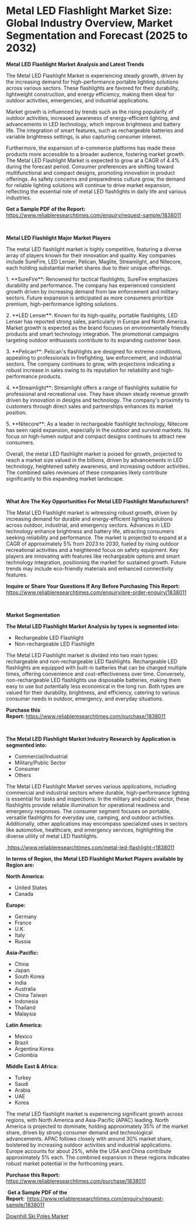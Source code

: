 <p><h1>Metal LED Flashlight Market Size: Global Industry Overview, Market Segmentation and Forecast (2025 to 2032)</h1></p><p><strong>Metal LED Flashlight Market Analysis and Latest Trends</strong></p>
<p><p>The Metal LED Flashlight Market is experiencing steady growth, driven by the increasing demand for high-performance portable lighting solutions across various sectors. These flashlights are favored for their durability, lightweight construction, and energy efficiency, making them ideal for outdoor activities, emergencies, and industrial applications. </p><p>Market growth is influenced by trends such as the rising popularity of outdoor activities, increased awareness of energy-efficient lighting, and advancements in LED technology, which improve brightness and battery life. The integration of smart features, such as rechargeable batteries and variable brightness settings, is also capturing consumer interest. </p><p>Furthermore, the expansion of e-commerce platforms has made these products more accessible to a broader audience, fostering market growth. The Metal LED Flashlight Market is expected to grow at a CAGR of 4.4% during the forecast period. Consumer preferences are shifting toward multifunctional and compact designs, promoting innovation in product offerings. As safety concerns and preparedness culture grow, the demand for reliable lighting solutions will continue to drive market expansion, reflecting the essential role of metal LED flashlights in daily life and various industries.</p></p>
<p><strong>Get a Sample PDF of the Report:&nbsp;</strong> <a href="https://www.reliableresearchtimes.com/enquiry/request-sample/1838011?utm_campaign=2096&utm_medium=2&utm_source=Github&utm_content=ia&utm_term=09022025&utm_id=metal-led-flashlight">https://www.reliableresearchtimes.com/enquiry/request-sample/1838011</a></p>
<p>&nbsp;</p>
<p><strong>Metal LED Flashlight Major Market Players</strong></p>
<p><p>The metal LED flashlight market is highly competitive, featuring a diverse array of players known for their innovation and quality. Key companies include SureFire, LED Lenser, Pelican, Maglite, Streamlight, and Nitecore, each holding substantial market shares due to their unique offerings.</p><p>1. **SureFire**: Renowned for tactical flashlights, SureFire emphasizes durability and performance. The company has experienced consistent growth driven by increasing demand from law enforcement and military sectors. Future expansion is anticipated as more consumers prioritize premium, high-performance lighting solutions.</p><p>2. **LED Lenser**: Known for its high-quality, portable flashlights, LED Lenser has reported strong sales, particularly in Europe and North America. Market growth is expected as the brand focuses on environmentally friendly products and smart technology integration. The promotional campaigns targeting outdoor enthusiasts contribute to its expanding customer base.</p><p>3. **Pelican**: Pelican's flashlights are designed for extreme conditions, appealing to professionals in firefighting, law enforcement, and industrial sectors. The company continues to grow, with projections indicating a robust increase in sales owing to its reputation for reliability and high-performance products.</p><p>4. **Streamlight**: Streamlight offers a range of flashlights suitable for professional and recreational use. They have shown steady revenue growth driven by innovation in designs and technology. The company's proximity to customers through direct sales and partnerships enhances its market position.</p><p>5. **Nitecore**: As a leader in rechargeable flashlight technology, Nitecore has seen rapid expansion, especially in the outdoor and survival markets. Its focus on high-lumen output and compact designs continues to attract new consumers.</p><p>Overall, the metal LED flashlight market is poised for growth, projected to reach a market size valued in the billions, driven by advancements in LED technology, heightened safety awareness, and increasing outdoor activities. The combined sales revenues of these companies likely contribute significantly to this expanding market landscape.</p></p>
<p>&nbsp;</p>
<p><strong>What Are The Key Opportunities For Metal LED Flashlight Manufacturers?</strong></p>
<p><p>The Metal LED Flashlight market is witnessing robust growth, driven by increasing demand for durable and energy-efficient lighting solutions across outdoor, industrial, and emergency sectors. Advances in LED technology enhance brightness and battery life, attracting consumers seeking reliability and performance. The market is projected to expand at a CAGR of approximately 5% from 2023 to 2030, fueled by rising outdoor recreational activities and a heightened focus on safety equipment. Key players are innovating with features like rechargeable options and smart technology integration, positioning the market for sustained growth. Future trends may include eco-friendly materials and enhanced connectivity features.</p></p>
<p><strong>Inquire or Share Your Questions If Any Before Purchasing This Report:</strong> <a href="https://www.reliableresearchtimes.com/enquiry/pre-order-enquiry/1838011?utm_campaign=2096&utm_medium=2&utm_source=Github&utm_content=ia&utm_term=09022025&utm_id=metal-led-flashlight">https://www.reliableresearchtimes.com/enquiry/pre-order-enquiry/1838011</a></p>
<p>&nbsp;</p>
<p><strong>Market Segmentation</strong></p>
<p><strong>The Metal LED Flashlight Market Analysis by types is segmented into:</strong></p>
<p><ul><li>Rechargeable LED Flashlight</li><li>Non-rechargeable LED Flashlight</li></ul></p>
<p><p>The Metal LED Flashlight market is divided into two main types: rechargeable and non-rechargeable LED flashlights. Rechargeable LED flashlights are equipped with built-in batteries that can be charged multiple times, offering convenience and cost-effectiveness over time. Conversely, non-rechargeable LED flashlights use disposable batteries, making them easy to use but potentially less economical in the long run. Both types are valued for their durability, brightness, and efficiency, catering to various consumer needs in outdoor, emergency, and everyday situations.</p></p>
<p><strong>Purchase this Report:&nbsp;</strong><a href="https://www.reliableresearchtimes.com/purchase/1838011?utm_campaign=2096&utm_medium=2&utm_source=Github&utm_content=ia&utm_term=09022025&utm_id=metal-led-flashlight">https://www.reliableresearchtimes.com/purchase/1838011</a></p>
<p>&nbsp;</p>
<p><strong>The Metal LED Flashlight Market Industry Research by Application is segmented into:</strong></p>
<p><ul><li>Commercial/Industrial</li><li>Military/Public Sector</li><li>Consumer</li><li>Others</li></ul></p>
<p><p>The Metal LED Flashlight Market serves various applications, including commercial and industrial sectors where durable, high-performance lighting is essential for tasks and inspections. In the military and public sector, these flashlights provide reliable illumination for operational readiness and emergency responses. The consumer segment focuses on portable, versatile flashlights for everyday use, camping, and outdoor activities. Additionally, other applications may encompass specialized uses in sectors like automotive, healthcare, and emergency services, highlighting the diverse utility of metal LED flashlights.</p></p>
<p><a href="https://www.reliableresearchtimes.com/metal-led-flashlight-r1838011?utm_campaign=2096&utm_medium=2&utm_source=Github&utm_content=ia&utm_term=09022025&utm_id=metal-led-flashlight">&nbsp;https://www.reliableresearchtimes.com/metal-led-flashlight-r1838011</a></p>
<p><strong>In terms of Region, the Metal LED Flashlight Market Players available by Region are:</strong></p>
<p>
    <p> <strong> North America: </strong>
        <ul>
            <li>United States</li>
            <li>Canada</li>
        </ul>
        </p> 
    <p> <strong> Europe: </strong>
        <ul>
            <li>Germany</li>
            <li>France</li>
            <li>U.K.</li>
            <li>Italy</li>
            <li>Russia</li>
        </ul>
        </p> 
    <p> <strong> Asia-Pacific: </strong>
        <ul>
            <li>China</li>
            <li>Japan</li>
            <li>South Korea</li>
            <li>India</li>
            <li>Australia</li>
            <li>China Taiwan</li>
            <li>Indonesia</li>
            <li>Thailand</li>
            <li>Malaysia</li>
        </ul>
        </p> 
    <p> <strong> Latin America: </strong>
        <ul>
            <li>Mexico</li>
            <li>Brazil</li>
            <li>Argentina Korea</li>
            <li>Colombia</li>
        </ul>
        </p> 
    <p> <strong> Middle East & Africa: </strong>
        <ul>
            <li>Turkey</li>
            <li>Saudi</li>
            <li>Arabia</li>
            <li>UAE</li>
            <li>Korea</li>
        </ul>
    </p>
    </p>
<p><p>The metal LED flashlight market is experiencing significant growth across regions, with North America and Asia-Pacific (APAC) leading. North America is projected to dominate, holding approximately 35% of the market share, driven by strong consumer demand and technological advancements. APAC follows closely with around 30% market share, bolstered by increasing outdoor activities and industrial applications. Europe accounts for about 25%, while the USA and China contribute approximately 5% each. The combined expansion in these regions indicates robust market potential in the forthcoming years.</p></p>
<p><strong>Purchase this Report: </strong><a href="https://www.reliableresearchtimes.com/purchase/1838011?utm_campaign=2096&utm_medium=2&utm_source=Github&utm_content=ia&utm_term=09022025&utm_id=metal-led-flashlight">https://www.reliableresearchtimes.com/purchase/1838011</a></p>
<p>&nbsp;<strong>Get a Sample PDF of the Report:&nbsp;&nbsp;</strong><a href="https://www.reliableresearchtimes.com/enquiry/request-sample/1838011?utm_campaign=2096&utm_medium=2&utm_source=Github&utm_content=ia&utm_term=09022025&utm_id=metal-led-flashlight">https://www.reliableresearchtimes.com/enquiry/request-sample/1838011</a></p>
<p><strong></strong></p>
<p><p><a href="https://github.com/NarcisoFerry/Market-Research-Report-List-1/blob/main/downhill-ski-poles-market.md?utm_campaign=2096&utm_medium=2&utm_source=Github&utm_content=ia&utm_term=09022025&utm_id=metal-led-flashlight">Downhill Ski Poles Market</a></p></p>